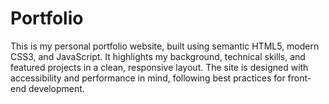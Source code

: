 # Portfolio
This is my personal portfolio website, built using semantic HTML5, modern CSS3, and JavaScript. It highlights my background, technical skills, and featured projects in a clean, responsive layout. The site is designed with accessibility and performance in mind, following best practices for front-end development.

